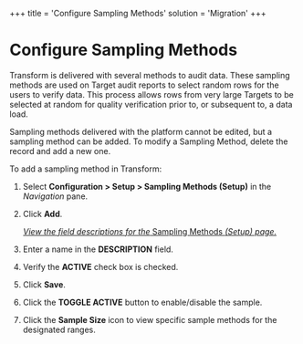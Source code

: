 +++
title = 'Configure Sampling Methods'
solution = 'Migration'
+++

# Configure Sampling Methods

Transform is delivered with several methods to audit data. These
sampling methods are used on Target audit reports to select random rows
for the users to verify data. This process allows rows from very large
Targets to be selected at random for quality verification prior to, or
subsequent to, a data load.

Sampling methods delivered with the platform cannot be edited, but a
sampling method can be added. To modify a Sampling Method, delete the
record and add a new one.

To add a sampling method in Transform:

1.  Select **Configuration \> Setup \> Sampling Methods (Setup)** in the
    *Navigation* pane.

2.  Click **Add**.
    
    [*View the field descriptions for the* Sampling Methods *(Setup)
    page.*](../Page_Desc/Sampling_Methods_Setup)

3.  Enter a name in the **DESCRIPTION** field.

4.  Verify the **ACTIVE** check box is checked.

5.  Click **Save**.

6.  Click the **TOGGLE ACTIVE** button to enable/disable the sample.

7.  Click the **Sample Size** icon to view specific sample methods for
    the designated ranges.
